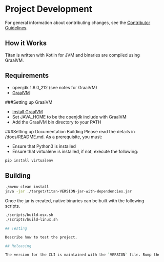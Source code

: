 # Project Development

For general information about contributing changes, see the
[Contributor Guidelines](https://github.com/titan-data/.github/blob/master/CONTRIBUTING.md).

## How it Works

Titan is written with Kotlin for JVM and binaries are compiled using GraalVM. 

## Requirements
*  openjdk 1.8.0_212 (see notes for GraalVM)
*  [GraalVM](https://www.graalvm.org/)

###Setting up GraalVM
*  [Install GraalVM](https://www.graalvm.org/docs/getting-started/#install-graalvm)
*  Set JAVA_HOME to be the openjdk include with GraalVM
*  Add the GraalVM bin directory to your PATH

###Setting up Documentation Building
Please read the details in /docs/README.md. As a prerequisite, you must:

* Ensure that Python3 is installed
* Ensure that virtualenv is installed, if not, execute the following:

```bash
pip install virtualenv
```

## Building
```bash
./mvnw clean install
java -jar ./target/titan-VERSION-jar-with-dependencies.jar
```

Once the jar is created, native binaries can be built with the following scripts.
```bash
./scripts/build-osx.sh
./scripts/build-linux.sh

## Testing

Describe how to test the project.

## Releasing

The version for the CLI is maintained with the `VERSION` file. Bump the version in this file and then run `./scripts/compile-maven.sh` to update the version in the POM.xml file and build a new versioned jar. Currently, an OSX binary release file needs to be committed to a proper release directory. If you are on OSX, run `./scripts/build-osx.sh` to create this file. CI/CD will handle the rest of the builds. 